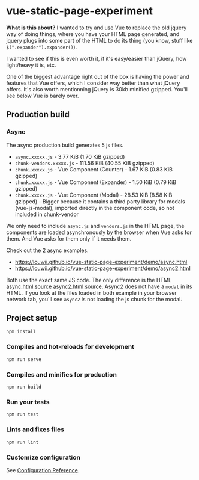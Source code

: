 # vue-static-page-experiment

**What is this about?** I wanted to try and use Vue to replace the old jquery way of doing things, where you have your HTML page generated, and jquery plugs into some part of the HTML to do its thing (you know, stuff like `$(".expander").expander()`).

I wanted to see if this is even worth it, if it's easy/easier than jQuery, how light/heavy it is, etc.

One of the biggest advantage right out of the box is having the power and features that Vue offers, which I consider way better than what jQuery offers. It's also worth mentionning jQuery is 30kb minified gzipped. You'll see below Vue is barely over.

## Production build

### Async

The async production build generates 5 js files.

* `async.xxxxx.js` - 3.77 KiB (1.70 KiB gzipped)
* `chunk-vendors.xxxxx.js` - 111.56 KiB (40.55 KiB gzipped)
* `chunk.xxxxx.js` - Vue Component (Counter) - 1.67 KiB (0.83 KiB gzipped)
* `chunk.xxxxx.js` - Vue Component (Expander) - 1.50 KiB (0.79 KiB gzipped)
* `chunk.xxxxx.js` - Vue Component (Modal) - 28.53 KiB (8.58 KiB gzipped) - Bigger because it contains a third party library for modals (vue-js-modal), imported directly in the component code, so not included in chunk-vendor

We only need to include `async.js` and `vendors.js` in the HTML page, the components are loaded asynchronously by the browser when Vue asks for them. And Vue asks for them only if it needs them.

Check out the 2 async examples.

* https://louwii.github.io/vue-static-page-experiment/demo/async.html
* https://louwii.github.io/vue-static-page-experiment/demo/async2.html

Both use the exact same JS code. The only difference is the HTML [async.html source](public/async.html) [async2.html source](public/async2.html). Async2 does not have a `modal` in its HTML. If you look at the files loaded in both example in your browser network tab, you'll see `async2` is not loading the js chunk for the modal.


## Project setup
```
npm install
```

### Compiles and hot-reloads for development
```
npm run serve
```

### Compiles and minifies for production
```
npm run build
```

### Run your tests
```
npm run test
```

### Lints and fixes files
```
npm run lint
```

### Customize configuration
See [Configuration Reference](https://cli.vuejs.org/config/).
